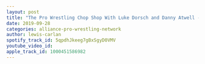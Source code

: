 ```yaml
---
layout: post
title: "The Pro Wrestling Chop Shop With Luke Dorsch and Danny Atwell - Ep.8"
date: 2019-09-28
categories: alliance-pro-wrestling-network
author: lewis-carlan
spotify_track_id: 5qpdhJkeeg7gBxSgyD0VMV
youtube_video_id: 
apple_track_id: 1000451586982
---
```

